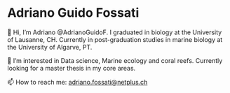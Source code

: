 # Adriano Guido Fossati

👋 Hi, I’m Adriano @AdrianoGuidoF. I graduated in biology at the University of Lausanne, CH. Currently in post-graduation studies in marine biology at the University of Algarve, PT. 

👀 I’m interested in Data science, Marine ecology and coral reefs. Currently looking for a master thesis in my core areas. 

📫 How to reach me: adriano.fossati@netplus.ch 

<!---
AdrianoGuidoF/AdrianoGuidoF is a ✨ special ✨ repository because its `README.md` (this file) appears on your GitHub profile.
You can click the Preview link to take a look at your changes.
--->
